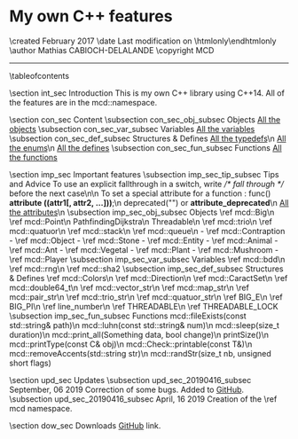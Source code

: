 My own C++ features
===================

\created	February 2017
\date		Last modification on \htmlonly<?php echo $lastModif; ?>\endhtmlonly
\author		Mathias CABIOCH-DELALANDE
\copyright	MCD

-------------------------------------

\tableofcontents

\section		int_sec			Introduction
	This is my own C++ library using C++14.
	All of the features are in the mcd::namespace.

\section		con_sec			Content
	\subsection	con_sec_obj_subsec		Objects
		<a class="el" href="annotated.php" target="_blank">All the objects</a>
	\subsection	con_sec_var_subsec		Variables
		<a class="el" href="globals_vars.php" target="_blank">All the variables</a>
	\subsection	con_sec_def_subsec		Structures \& Defines
		<a class="el" href="globals_type.php" target="_blank">All the typedefs</a>\n
		<a class="el" href="globals_enum.php" target="_blank">All the enums</a>\n
		<a class="el" href="globals_defs.php" target="_blank">All the defines</a>
	\subsection	con_sec_fun_subsec		Functions
		<a class="el" href="globals_func.php" target="_blank">All the functions</a>

\section		imp_sec			Important features
	\subsection	imp_sec_tip_subsec		Tips and Advice
		To use an explicit fallthrough in a switch, write <em>/\* fall through \*/</em> before the next case\n\n
		To set a special attribute for a function : func() <strong>__attribute__ ((attr1[, attr2, ...]))</strong>;\n
		<span class="tab"></span>deprecated("") or <strong>__attribute_deprecated__</strong>\n
		<span class="tab"></span><a class="el" href="https://access.redhat.com/documentation/en-US/Red_Hat_Enterprise_Linux/4/html/Using_the_GNU_Compiler_Collection/function-attributes.html" target="_blank">All the attributes</a>\n
	\subsection	imp_sec_obj_subsec		Objects
		\ref mcd::Big\n
		\ref mcd::Point\n
		PathfindingDijkstra\n
		Threadable\n
		\ref mcd::trio\n
		\ref mcd::quatuor\n
		\ref mcd::stack\n
		\ref mcd::queue\n
		- \ref mcd::Contraption
			- \ref mcd::Object
				- \ref mcd::Stone
			- \ref mcd::Entity
				- \ref mcd::Animal
					- \ref mcd::Ant
				- \ref mcd::Vegetal
					- \ref mcd::Plant
					- \ref mcd::Mushroom
		- \ref mcd::Player
	\subsection	imp_sec_var_subsec		Variables
		\ref mcd::bdd\n
		\ref mcd::rng\n
		\ref mcd::sha2
	\subsection	imp_sec_def_subsec		Structures \& Defines
		\ref mcd::Colors\n
		\ref mcd::Direction\n
		\ref mcd::CaractSet\n
		\ref mcd::double64_t\n
		\ref mcd::vector_str\n
		\ref mcd::map_str\n
		\ref mcd::pair_str\n
		\ref mcd::trio_str\n
		\ref mcd::quatuor_str\n
		\ref BIG_E\n
		\ref BIG_PI\n
		\ref line_number\n
		\ref THREADABLE\n
		\ref THREADABLE_LOCK
	\subsection	imp_sec_fun_subsec		Functions
		mcd::fileExists(const std::string& path)\n
		mcd::luhn(const std::string& num)\n
		mcd::sleep(size_t duration)\n
		mcd::print_all(Something data, bool change)\n
		printSize<Type>()\n
		mcd::printType(const C& obj)\n
		mcd::Check::printable(const T&)\n
		mcd::removeAccents(std::string str)\n
		mcd::randStr(size_t nb, unsigned short flags)

\section		upd_sec			Updates
	\subsection	upd_sec_20190416_subsec		September, 06 2019
		Correction of some bugs.
		Added to <a class="el" href="https://github.com/mcabioch/CppLib" target="_blank">GitHub</a>.
	\subsection	upd_sec_20190416_subsec		April, 16 2019
		Creation of the \ref mcd namespace.

\section		dow_sec			Downloads
	<a class="el" href="https://github.com/mcabioch/CppLib" target="_blank">GitHub</a> link.
